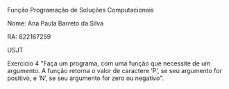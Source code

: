 Função Programação de Soluções Computacionais

Nome: Ana Paula Barreto da Silva

RA: 822167259

USJT

Exercicio 4 "Faça um programa, com uma função que necessite de um argumento. A função retorna o valor de caractere ‘P’, se seu argumento for positivo, e ‘N’, se seu argumento for zero ou negativo".